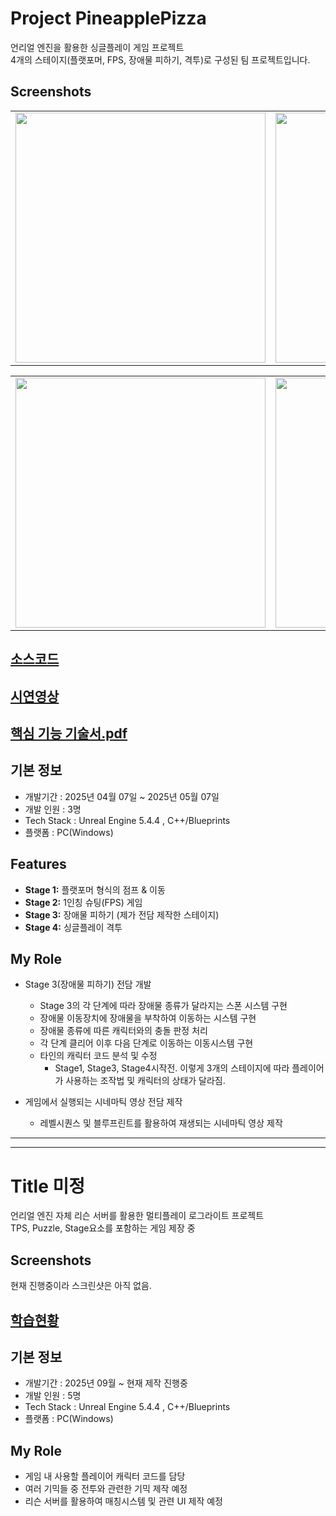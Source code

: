 # Project PineapplePizza
언리얼 엔진을 활용한 싱글플레이 게임 프로젝트  
4개의 스테이지(플랫포머, FPS, 장애물 피하기, 격투)로 구성된 팀 프로젝트입니다.

## Screenshots
<table>
  <tr>
    <td><img src="https://github.com/user-attachments/assets/5e73e8a0-7ed1-4765-9157-b84250b4aa07" width = "400"/></td>
    <td><img src="https://github.com/user-attachments/assets/5e97654b-6a66-4a78-9aad-16ecaf5e477d" width="400"/></td>
  </tr>
</table>
<table>
  <tr>
    <td><img src="https://github.com/user-attachments/assets/4e303da2-2b8d-49a4-a264-6e90755f0dea" width = "400"/></td>
    <td><img src="https://github.com/user-attachments/assets/96228dce-bc70-4d29-938f-6b80c40258f2" width="400"/></td>
  </tr>
</table>


## [소스코드](https://github.com/Kim-Ye-Sung/Portfolio/tree/main/PineapplePizza_Source)

## [시연영상](https://www.youtube.com/watch?v=ers94iobQrs)

## [핵심 기능 기술서.pdf](https://github.com/user-attachments/files/21885032/default.pdf)

## 기본 정보
- 개발기간 : 2025년 04월 07일 ~ 2025년 05월 07일
- 개발 인원 : 3명
- Tech Stack : Unreal Engine 5.4.4 , C++/Blueprints
- 플랫폼 : PC(Windows)


## Features
- **Stage 1:** 플랫포머 형식의 점프 & 이동
- **Stage 2:** 1인칭 슈팅(FPS) 게임
- **Stage 3:** 장애물 피하기 (제가 전담 제작한 스테이지)
- **Stage 4:** 싱글플레이 격투


## My Role
- Stage 3(장애물 피하기) 전담 개발  
  - Stage 3의 각 단계에 따라 장애물 종류가 달라지는 스폰 시스템 구현  
  - 장애물 이동장치에 장애물을 부착하여 이동하는 시스템 구현
  - 장애물 종류에 따른 캐릭터와의 충돌 판정 처리
  - 각 단계 클리어 이후 다음 단계로 이동하는 이동시스템 구현  
  - 타인의 캐릭터 코드 분석 및 수정
    - Stage1, Stage3, Stage4시작전. 이렇게 3개의 스테이지에 따라 플레이어가 사용하는 조작법 및 캐릭터의 상태가 달라짐.

- 게임에서 실행되는 시네마틱 영상 전담 제작
  - 레벨시퀀스 및 블루프린트를 활용하여 재생되는 시네마틱 영상 제작 

---
---

# Title 미정
언리얼 엔진 자체 리슨 서버를 활용한 멀티플레이 로그라이트 프로젝트  
TPS, Puzzle, Stage요소를 포함하는 게임 제장 중


## Screenshots
현재 진행중이라 스크린샷은 아직 없음.


## [학습현황](https://github.com/Kim-Ye-Sung/Learning-Centered_MultiGame)

## 기본 정보
- 개발기간 : 2025년 09월 ~ 현재 제작 진행중
- 개발 인원 : 5명
- Tech Stack : Unreal Engine 5.4.4 , C++/Blueprints
- 플랫폼 : PC(Windows)



## My Role
- 게임 내 사용할 플레이어 캐릭터 코드를 담당
- 여러 기믹들 중 전투와 관련한 기믹 제작 예정
- 리슨 서버를 활용하여 매칭시스템 및 관련 UI 제작 예정

